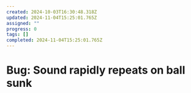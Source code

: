 ```yaml
---
created: 2024-10-03T16:30:48.318Z
updated: 2024-11-04T15:25:01.765Z
assigned: ""
progress: 0
tags: []
completed: 2024-11-04T15:25:01.765Z
---
```


# Bug: Sound rapidly repeats on ball sunk
